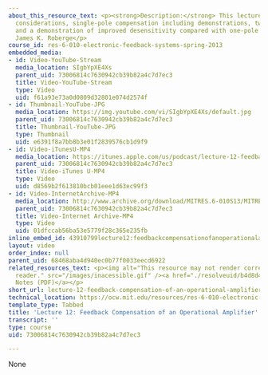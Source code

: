 ```yaml
---
about_this_resource_text: <p><strong>Description:</strong> This lecture covers practical
  considerations, single-pole compensation including demonstrations, two-pole compensation,
  and a demonstration of improved desensitivity compared with one-pole compensation.</p><p><strong>Instructor:</strong>
  James K. Roberge</p>
course_id: res-6-010-electronic-feedback-systems-spring-2013
embedded_media:
- id: Video-YouTube-Stream
  media_location: SIgbYpXE4Xs
  parent_uid: 73006814c7630942cb39b82a4c7d7ec3
  title: Video-YouTube-Stream
  type: Video
  uid: f61a93e73a0d0809d32801e074d2574f
- id: Thumbnail-YouTube-JPG
  media_location: https://img.youtube.com/vi/SIgbYpXE4Xs/default.jpg
  parent_uid: 73006814c7630942cb39b82a4c7d7ec3
  title: Thumbnail-YouTube-JPG
  type: Thumbnail
  uid: e6391f8a7bb8b3e01f2839576cb1d9f9
- id: Video-iTunesU-MP4
  media_location: https://itunes.apple.com/us/podcast/lecture-12-feedback-compensation/id649055548?i=159562105&mt=2
  parent_uid: 73006814c7630942cb39b82a4c7d7ec3
  title: Video-iTunes U-MP4
  type: Video
  uid: d8569b2f613810bcb01eee1d63ec99f3
- id: Video-InternetArchive-MP4
  media_location: http://www.archive.org/download/MITRES.6-010S13/MITRES6-010S13_lec12_300k.mp4
  parent_uid: 73006814c7630942cb39b82a4c7d7ec3
  title: Video-Internet Archive-MP4
  type: Video
  uid: 01dfccab56ba53e5779f28c365e235fb
inline_embed_id: 43910799lecture12:feedbackcompensationofanoperationalamplifier25647428
layout: video
order_index: null
parent_uid: 68468aba4d940ec0b77f0033eecd6922
related_resources_text: <p><img alt="This resource may not render correctly in a screen
  reader." src="/images/inacessible.gif" /><a href="./resolveuid/b4d8d413547a5c27134dd9ea46942677">Lecture
  Notes (PDF)</a></p>
short_url: lecture-12-feedback-compensation-of-an-operational-amplifier
technical_location: https://ocw.mit.edu/resources/res-6-010-electronic-feedback-systems-spring-2013/course-videos/lecture-12-feedback-compensation-of-an-operational-amplifier
template_type: Tabbed
title: 'Lecture 12: Feedback Compensation of an Operational Amplifier'
transcript: ''
type: course
uid: 73006814c7630942cb39b82a4c7d7ec3

---
```

None